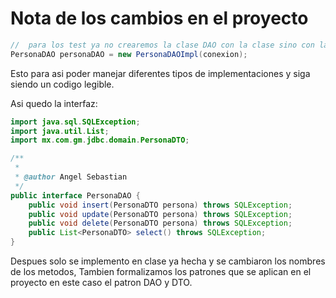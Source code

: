 # Nota de los cambios en el proyecto

```java
//  para los test ya no crearemos la clase DAO con la clase sino con la interfaz
PersonaDAO personaDAO = new PersonaDAOImpl(conexion);
```
Esto para asi poder manejar diferentes tipos de implementaciones y siga siendo un codigo legible.

Asi quedo la interfaz:
```java
import java.sql.SQLException;
import java.util.List;
import mx.com.gm.jdbc.domain.PersonaDTO;

/**
 *
 * @author Angel Sebastian
 */
public interface PersonaDAO {
    public void insert(PersonaDTO persona) throws SQLException;
    public void update(PersonaDTO persona) throws SQLException;
    public void delete(PersonaDTO persona) throws SQLException;
    public List<PersonaDTO> select() throws SQLException;
}

```

Despues solo se implemento en clase ya hecha y se cambiaron los nombres de los metodos,
Tambien formalizamos los patrones que se aplican en el proyecto en este caso el patron DAO y DTO.
